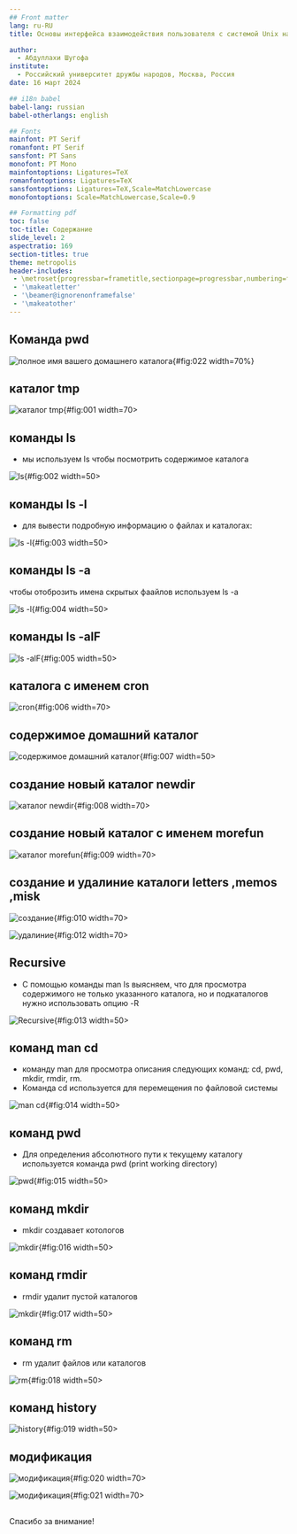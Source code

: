 ```yaml
---
## Front matter
lang: ru-RU
title: Основы интерфейса взаимодействия пользователя с системой Unix на уровне командной строки

author:
  - Абдуллахи Шугофа
institute:
  - Российский университет дружбы народов, Москва, Россия
date: 16 март 2024

## i18n babel
babel-lang: russian
babel-otherlangs: english

## Fonts
mainfont: PT Serif
romanfont: PT Serif
sansfont: PT Sans
monofont: PT Mono
mainfontoptions: Ligatures=TeX
romanfontoptions: Ligatures=TeX
sansfontoptions: Ligatures=TeX,Scale=MatchLowercase
monofontoptions: Scale=MatchLowercase,Scale=0.9

## Formatting pdf
toc: false
toc-title: Содержание
slide_level: 2
aspectratio: 169
section-titles: true
theme: metropolis
header-includes:
 - \metroset{progressbar=frametitle,sectionpage=progressbar,numbering=fraction}
 - '\makeatletter'
 - '\beamer@ignorenonframefalse'
 - '\makeatother'
---
```


## Команда pwd

![полное имя вашего домашнего каталога](image/22.jpg){#fig:022 width=70%}

## каталог tmp

![каталог tmp](image/1.jpg){#fig:001 width=70>

## команды ls

- мы используем ls чтобы посмотрить содержимое каталога

![ls](image/2.jpg){#fig:002 width=50>

## команды ls -l
- для вывести подробную информацию о файлах и каталогах:

![ls -l](image/3.jpg){#fig:003 width=50>

## команды ls -a
чтобы отоброзить имена скрытых фаайлов используем ls -a

![ls -l](image/4.jpg){#fig:004 width=50>

## команды ls -alF

![ls -alF](image/5.jpg){#fig:005 width=50>

## каталога с именем cron

![cron](image/6.jpg){#fig:006 width=70>

## содержимое домашний каталог

![содержимое домашний каталог](image/7.jpg){#fig:007 width=50>

## создание новый каталог newdir 

![каталог newdir](image/8.jpg){#fig:008 width=70>

## создание новый каталог с именем morefun

![каталог morefun](image/9.jpg){#fig:009 width=70>

##  создание и удалиние каталоги letters ,memos ,misk

![создание](image/10.jpg){#fig:010 width=70>

![удалиние](image/12.jpg){#fig:012 width=70>

## Recursive

- С помощью команды man ls выясняем, что для просмотра содержимого не только указанного каталога, но и подкаталогов нужно использовать опцию -R

![Recursive](image/13.jpg){#fig:013 width=50>

## команд man cd

- команду man для просмотра описания следующих команд: cd, pwd, mkdir, rmdir, rm. 
- Команда cd используется для перемещения по файловой системы

![man cd](image/14.jpg){#fig:014 width=50>

## команд pwd

- Для определения абсолютного пути к текущему каталогу используется команда pwd (print working directory)

![pwd](image/15.jpg){#fig:015 width=50>

## команд mkdir

- mkdir создавает котологов

![mkdir](image/16.jpg){#fig:016 width=50>

## команд rmdir 

- rmdir удалит пустой каталогов

![mkdir](image/17.jpg){#fig:017 width=50>

## команд rm

- rm удалит файлов или каталогов

![rm](image/18.jpg){#fig:018 width=50>

## команд history

![history](image/19.jpg){#fig:019 width=50>

## модификация

![модификация](image/20.jpg){#fig:020 width=70>

![модификация](image/21.jpg){#fig:021 width=70>

##
Спасибо за внимание!



